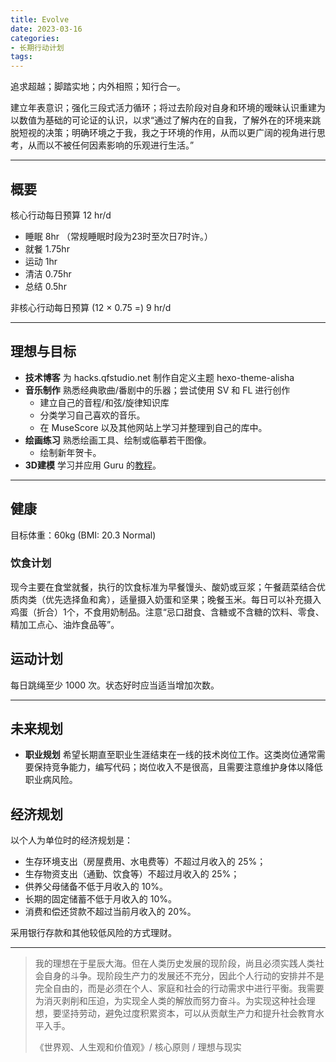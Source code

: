 ```yaml
---
title: Evolve
date: 2023-03-16
categories:
- 长期行动计划
tags:
---
```


追求超越；脚踏实地；内外相照；知行合一。

建立年表意识；强化三段式活力循环；将过去阶段对自身和环境的暧昧认识重建为以数值为基础的可论证的认识，以求“通过了解内在的自我，了解外在的环境来跳脱短视的决策；明确环境之于我，我之于环境的作用，从而以更广阔的视角进行思考，从而以不被任何因素影响的乐观进行生活。”

---

## 概要

核心行动每日预算 12 hr/d

- 睡眠 8hr （常规睡眠时段为23时至次日7时许。）
- 就餐 1.75hr
- 运动 1hr
- 清洁 0.75hr
- 总结 0.5hr

非核心行动每日预算 (12 × 0.75 =) 9 hr/d

---

## 理想与目标

- **技术博客** 为 hacks.qfstudio.net 制作自定义主题 hexo-theme-alisha
- **音乐制作** 熟悉经典歌曲/番剧中的乐器；尝试使用 SV 和 FL 进行创作
  - 建立自己的音程/和弦/旋律知识库
  - 分类学习自己喜欢的音乐。
  - 在 MuseScore 以及其他网站上学习并整理到自己的库中。
- **绘画练习** 熟悉绘画工具、绘制或临摹若干图像。
  - 绘制新年贺卡。
- **3D建模** 学习并应用 Guru 的[教程](https://www.bilibili.com/video/BV1az4y1X7Tr)。

---

## 健康

目标体重：60kg (BMI: 20.3 Normal)

### 饮食计划

现今主要在食堂就餐，执行的饮食标准为早餐馒头、酸奶或豆浆；午餐蔬菜结合优质肉类（优先选择鱼和禽），适量摄入奶蛋和坚果；晚餐玉米。每日可以补充摄入鸡蛋（折合）1个，不食用奶制品。注意“忌口甜食、含糖或不含糖的饮料、零食、精加工点心、油炸食品等”。

## 运动计划

每日跳绳至少 1000 次。状态好时应当适当增加次数。

---

## 未来规划

- **职业规划** 希望长期直至职业生涯结束在一线的技术岗位工作。这类岗位通常需要保持竞争能力，编写代码；岗位收入不是很高，且需要注意维护身体以降低职业病风险。

## 经济规划

以个人为单位时的经济规划是：

- 生存环境支出（房屋费用、水电费等）不超过月收入的 25%；
- 生存物资支出（通勤、饮食等）不超过月收入的 25%；
- 供养父母储备不低于月收入的 10%。
- 长期的固定储蓄不低于月收入的 10%。
- 消费和偿还贷款不超过当前月收入的 20%。

采用银行存款和其他较低风险的方式理财。

---

> 我的理想在于星辰大海。但在人类历史发展的现阶段，尚且必须实践人类社会自身的斗争。现阶段生产力的发展还不充分，因此个人行动的安排并不是完全自由的，而是必须在个人、家庭和社会的行动需求中进行平衡。我需要为消灭剥削和压迫，为实现全人类的解放而努力奋斗。为实现这种社会理想，要坚持劳动，避免过度积累资本，可以从贡献生产力和提升社会教育水平入手。
>
> 《世界观、人生观和价值观》/ 核心原则 / 理想与现实
